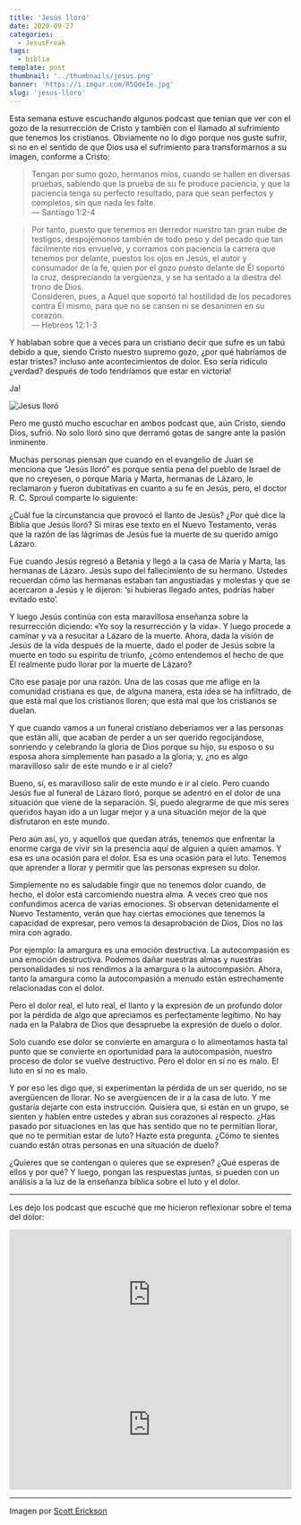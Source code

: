 ```yaml
---
title: 'Jesús lloró'
date: 2020-09-27
categories:
  - JesusFreak
tags:
  - biblia
template: post
thumbnail: '../thumbnails/jesus.png'
banner: 'https://i.imgur.com/R5QdeIe.jpg'
slug: 'jesus-lloro'
---
```


Esta semana estuve escuchando algunos podcast que tenían que ver con el gozo de la resurrección de Cristo y también con el llamado al sufrimiento que tenemos los cristianos. Obviamente no lo digo porque nos guste sufrir, si no en el sentido de que Dios usa el sufrimiento para transformarnos a su imagen, conforme a Cristo:

> Tengan por sumo gozo, hermanos míos, cuando se hallen en diversas pruebas, sabiendo que la prueba de su fe produce paciencia, y que la paciencia tenga su perfecto resultado, para que sean perfectos y completos, sin que nada les falte.<br>
> — Santiago 1:2-4

> Por tanto, puesto que tenemos en derredor nuestro tan gran nube de testigos, despojémonos también de todo peso y del pecado que tan fácilmente nos envuelve, y corramos con paciencia la carrera que tenemos por delante, puestos los ojos en Jesús, el autor y consumador de la fe, quien por el gozo puesto delante de Él soportó la cruz, despreciando la vergüenza, y se ha sentado a la diestra del trono de Dios.<br>
> Consideren, pues, a Aquel que soportó tal hostilidad de los pecadores contra Él mismo, para que no se cansen ni se desanimen en su corazón. <br>
> — Hebreos 12:1-3

Y hablaban sobre que a veces para un cristiano decir que sufre es un tabú debido a que, siendo Cristo nuestro supremo gozo, ¿por qué habríamos de estar tristes? incluso ante acontecimientos de dolor. Eso sería ridículo ¿verdad? después de todo tendríamos que estar en victoria!

Ja!

![Jesus lloró](https://i.imgur.com/R5QdeIe.jpg)

Pero me gustó mucho escuchar en ambos podcast que, aún Cristo, siendo Dios, sufrió. No solo lloró sino que derramó gotas de sangre ante la pasión inminente.

Muchas personas piensan que cuando en el evangelio de Juan se menciona que “Jesús lloró” es porque sentía pena del pueblo de Israel de que no creyesen, o porque María y Marta, hermanas de Lázaro, le reclamaron y fueron dubitativas en cuanto a su fe en Jesús, pero, el doctor R. C. Sproul comparte lo siguiente:

¿Cuál fue la circunstancia que provocó el llanto de Jesús? ¿Por qué dice la Biblia que Jesús lloró? Si miras ese texto en el Nuevo Testamento, verás que la razón de las lágrimas de Jesús fue la muerte de su querido amigo Lázaro.

Fue cuando Jesús regresó a Betania y llegó a la casa de María y Marta, las hermanas de Lázaro. Jesús supo del fallecimiento de su hermano. Ustedes recuerdan cómo las hermanas estaban tan angustiadas y molestas y que se acercaron a Jesús y le dijeron: ‘si hubieras llegado antes, podrías haber evitado esto’.

Y luego Jesús continúa con esta maravillosa enseñanza sobre la resurrección diciendo: «Yo soy la resurrección y la vida». Y luego procede a caminar y va a resucitar a Lázaro de la muerte. Ahora, dada la visión de Jesús de la vida después de la muerte, dado el poder de Jesús sobre la muerte en todo su espíritu de triunfo, ¿cómo entendemos el hecho de que Él realmente pudo llorar por la muerte de Lázaro?

Cito ese pasaje por una razón. Una de las cosas que me aflige en la comunidad cristiana es que, de alguna manera, esta idea se ha infiltrado, de que está mal que los cristianos lloren; que está mal que los cristianos se duelan.

Y que cuando vamos a un funeral cristiano deberíamos ver a las personas que están allí, que acaban de perder a un ser querido regocijándose, sonriendo y celebrando la gloria de Dios porque su hijo, su esposo o su esposa ahora simplemente han pasado a la gloria; y, ¿no es algo maravilloso salir de este mundo e ir al cielo?

Bueno, sí, es maravilloso salir de este mundo e ir al cielo. Pero cuando Jesús fue al funeral de Lázaro lloró, porque se adentró en el dolor de una situación que viene de la separación. Sí, puedo alegrarme de que mis seres queridos hayan ido a un lugar mejor y a una situación mejor de la que disfrutaron en este mundo.

Pero aún así, yo, y aquellos que quedan atrás, tenemos que enfrentar la enorme carga de vivir sin la presencia aquí de alguien a quien amamos. Y esa es una ocasión para el dolor. Esa es una ocasión para el luto. Tenemos que aprender a llorar y permitir que las personas expresen su dolor.

Simplemente no es saludable fingir que no tenemos dolor cuando, de hecho, el dolor está carcomiendo nuestra alma. A veces creo que nos confundimos acerca de varias emociones. Si observan detenidamente el Nuevo Testamento, verán que hay ciertas emociones que tenemos la capacidad de expresar, pero vemos la desaprobación de Dios, Dios no las mira con agrado.

Por ejemplo: la amargura es una emoción destructiva. La autocompasión es una emoción destructiva. Podemos dañar nuestras almas y nuestras personalidades si nos rendimos a la amargura o la autocompasión. Ahora, tanto la amargura como la autocompasión a menudo están estrechamente relacionadas con el dolor.

Pero el dolor real, el luto real, el llanto y la expresión de un profundo dolor por la pérdida de algo que apreciamos es perfectamente legítimo. No hay nada en la Palabra de Dios que desapruebe la expresión de duelo o dolor.

Solo cuando ese dolor se convierte en amargura o lo alimentamos hasta tal punto que se convierte en oportunidad para la autocompasión, nuestro proceso de dolor se vuelve destructivo. Pero el dolor en sí no es malo. El luto en sí no es malo.

Y por eso les digo que, si experimentan la pérdida de un ser querido, no se avergüencen de llorar. No se avergüencen de ir a la casa de luto. Y me gustaría dejarte con esta instrucción. Quisiera que, si están en un grupo, se sienten y hablen entre ustedes y abran sus corazones al respecto. ¿Has pasado por situaciones en las que has sentido que no te permitían llorar, que no te permitían estar de luto? Hazte esta pregunta. ¿Cómo te sientes cuando están otras personas en una situación de duelo?

¿Quieres que se contengan o quieres que se expresen? ¿Qué esperas de ellos y por qué? Y luego, pongan las respuestas juntas, si pueden con un análisis a la luz de la enseñanza bíblica sobre el luto y el dolor.

---

Les dejo los podcast que escuché que me hicieron reflexionar sobre el tema del dolor:

<iframe src="https://open.spotify.com/embed-podcast/episode/409OgQtEnCgCHrnjAREwvH" width="100%" height="232" frameborder="0" allowtransparency="true" allow="encrypted-media"></iframe>

<iframe src="https://open.spotify.com/embed-podcast/episode/7sEtxS5TpcFVxv4Cz4yhCg" width="100%" height="232" frameborder="0" allowtransparency="true" allow="encrypted-media"></iframe>

---

Imagen por [Scott Erickson](https://www.instagram.com/scottthepainter/)
